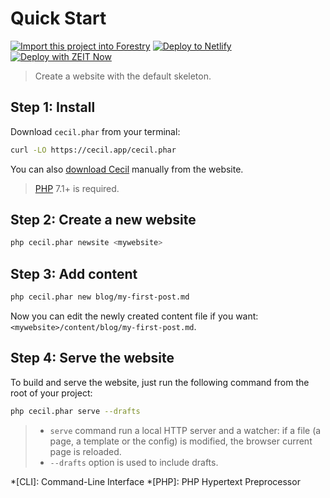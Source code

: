 <!--
description: "Create and test a new website in 4 steps!"
-->

# Quick Start

[![Import this project into Forestry](https://assets.forestry.io/import-to-forestryK.svg)](https://app.forestry.io/quick-start?repo=cecilapp/starter-blog) [![Deploy to Netlify](https://www.netlify.com/img/deploy/button.svg)](https://app.netlify.com/start/deploy?repository=https://github.com/Cecilapp/starter-blog) [![Deploy with ZEIT Now](https://zeit.co/button)](https://zeit.co/new/project?template=https://github.com/Cecilapp/starter-blog)

> Create a website with the default skeleton.

## Step 1: Install

Download `cecil.phar` from your terminal:
```bash
curl -LO https://cecil.app/cecil.phar
```

You can also [download Cecil](https://cecil.app/download/) manually from the website.

> [PHP](http://php.net/manual/en/install.php) 7.1+ is required.

## Step 2: Create a new website

```bash
php cecil.phar newsite <mywebsite>
```

## Step 3: Add content

```bash
php cecil.phar new blog/my-first-post.md
```

Now you can edit the newly created content file if you want: `<mywebsite>/content/blog/my-first-post.md`.

## Step 4: Serve the website

To build and serve the website, just run the following command from the root of your project:

```bash
php cecil.phar serve --drafts
```

>- `serve` command run a local HTTP server and a watcher: if a file (a page, a template or the config) is modified, the browser current page is reloaded.
>- `--drafts` option is used to include drafts.

*[CLI]: Command-Line Interface
*[PHP]: PHP Hypertext Preprocessor
